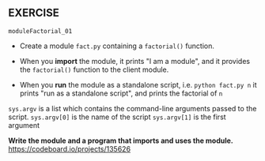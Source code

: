 
## EXERCISE
`moduleFactorial_01`

- Create a module `fact.py` containing a `factorial()` function.
- When you **import** the module, it prints "I am a module", and it provides the `factorial()` function to the client module.

- When you **run** the module as a standalone script, i.e.
`python fact.py n`
  it prints "run as a standalone script", and prints the factorial of `n`

`sys.argv` is a list which contains the command-line arguments passed to the script.
`sys.argv[0]` is the name of the script
`sys.argv[1]` is the first argument

**Write the module and a program that imports and uses the module.**
<https://codeboard.io/projects/135626>
